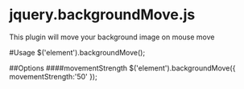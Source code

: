 # jquery.backgroundMove.js
This plugin will move your background image on mouse move

#Usage
$('element').backgroundMove();

##Options
####movementStrength
$('element').backgroundMove({
  movementStrength:'50'
});

